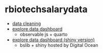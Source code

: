 # rbiotechsalarydata

- [data cleaning](https://victoryuan.com/rbiotechsalarydata/)
- [explore data dashboard](https://victoryuan.com/rbiotechsalary/)
  - observable js + quarto
- [explore data dashboard (shiny version)](https://app.victoryuan.com/rbiotechsalary/)
  - bslib + shiny hosted by Digital Ocean
